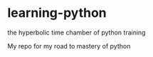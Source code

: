 # learning-python
the hyperbolic time chamber of python training

My repo for my road to mastery of python

